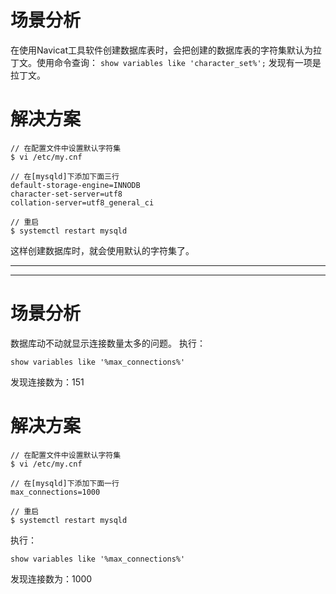 # 场景分析
在使用Navicat工具软件创建数据库表时，会把创建的数据库表的字符集默认为拉丁文。使用命令查询：
`show variables like 'character_set%';`
发现有一项是拉丁文。

# 解决方案

```
// 在配置文件中设置默认字符集
$ vi /etc/my.cnf

// 在[mysqld]下添加下面三行
default-storage-engine=INNODB
character-set-server=utf8
collation-server=utf8_general_ci

// 重启
$ systemctl restart mysqld
```
这样创建数据库时，就会使用默认的字符集了。

-----

-----

# 场景分析
数据库动不动就显示连接数量太多的问题。
执行：
```
show variables like '%max_connections%'
```
发现连接数为：151

# 解决方案
```
// 在配置文件中设置默认字符集
$ vi /etc/my.cnf

// 在[mysqld]下添加下面一行
max_connections=1000

// 重启
$ systemctl restart mysqld
```
执行：
```
show variables like '%max_connections%'
```
发现连接数为：1000
